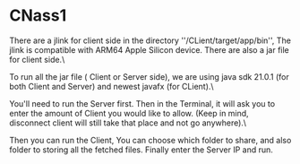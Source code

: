 # CNass1
There are a jlink for client side in the directory ''/CLient/target/app/bin'', The jlink is compatible with ARM64 Apple Silicon device. There are also a jar file for client side.\

To run all the jar file ( Client or Server side), we are using java sdk 21.0.1 (for both Client and Server) and newest javafx (for CLient).\

You'll need to run the Server first. Then in the Terminal, it will ask you to enter the amount of Client you would like to allow. (Keep in mind, disconnect client will still take that place and not go anywhere).\

Then you can run the Client, You can choose which folder to share, and also folder to storing all the fetched files. Finally enter the Server IP and run.
